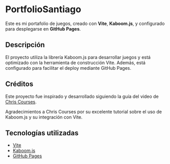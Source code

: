 # PortfolioSantiago

Este es mi portafolio de juegos, creado con **Vite**, **Kaboom.js**, y configurado para desplegarse en **GitHub Pages**.

## Descripción

El proyecto utiliza la librería Kaboom.js para desarrollar juegos y está optimizado con la herramienta de construcción Vite. Además, está configurado para facilitar el deploy mediante GitHub Pages.

## Créditos

Este proyecto fue inspirado y desarrollado siguiendo la guía del video de [Chris Courses](https://www.youtube.com/watch?v=wy_fSStEgMs&list=WL&index=25&t=283s).

Agradecimientos a Chris Courses por su excelente tutorial sobre el uso de Kaboom.js y su integración con Vite.

## Tecnologías utilizadas

- [Vite](https://vitejs.dev/)
- [Kaboom.js](https://kaboomjs.com/)
- [GitHub Pages](https://pages.github.com/)
